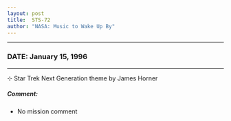 ```yaml
---
layout: post
title:  STS-72
author: "NASA: Music to Wake Up By"
---
```


----
### DATE: January 15, 1996
----
⊹ Star Trek Next Generation theme by James Horner

##### Comment:
* No mission comment

